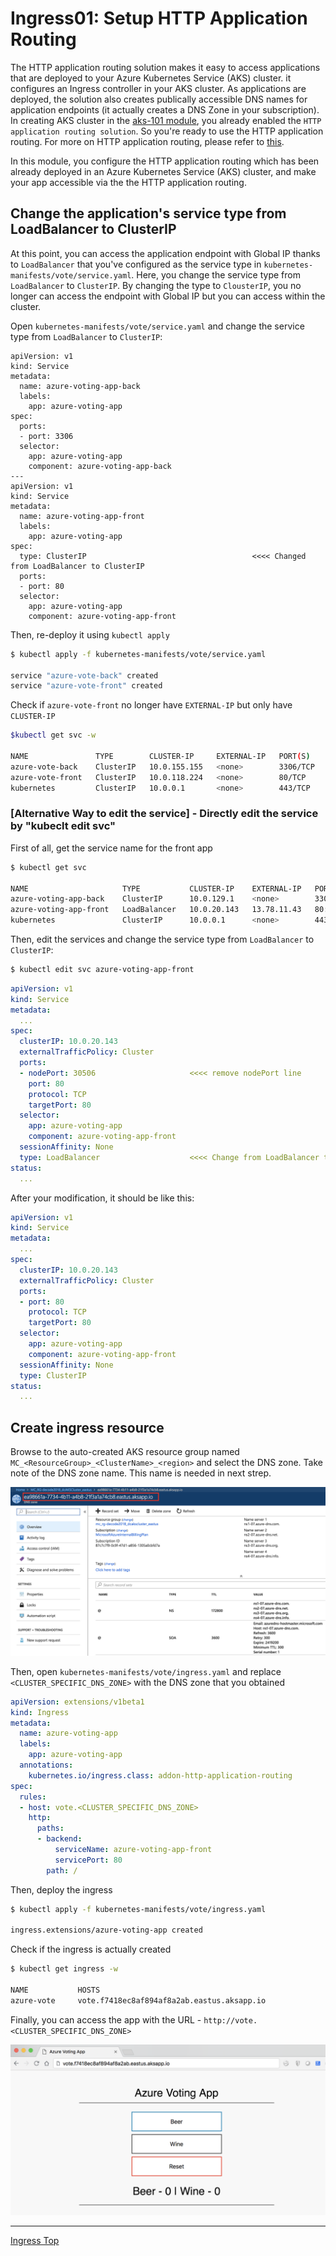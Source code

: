 # Ingress01: Setup HTTP Application Routing

The HTTP application routing solution makes it easy to access applications that are deployed to your Azure Kubernetes Service (AKS) cluster. it configures an Ingress controller in your AKS cluster. As applications are deployed, the solution also creates publically accessible DNS names for application endpoints (it actually creates a DNS Zone in your subscription). In creating AKS cluster in the [aks-101 module](aks-101-create-aks-cluster.md), you already enabled the `HTTP application routing solution`. So you're ready to use the HTTP application routing. For more on HTTP application routing, please refer to [this](https://docs.microsoft.com/en-us/azure/aks/http-application-routing).

In this module, you configure the HTTP application routing which has been already deployed in an Azure Kubernetes Service (AKS) cluster, and make your app accessible via the the HTTP application routing.

## Change the application's service type from LoadBalancer to ClusterIP


At this point, you can access the application endpoint with Global IP thanks to `LoadBalancer` that you've configured as the service type in `kubernetes-manifests/vote/service.yaml`. Here, you change the service type from `LoadBalancer` to `ClusterIP`. By changing the type to `ClousterIP`, you no longer can access the endpoint with Global IP but you can access within the cluster. 


Open `kubernetes-manifests/vote/service.yaml` and change the service type from `LoadBalancer` to `ClusterIP`:

```
apiVersion: v1
kind: Service
metadata:
  name: azure-voting-app-back
  labels:
    app: azure-voting-app
spec:
  ports:
  - port: 3306
  selector:
    app: azure-voting-app
    component: azure-voting-app-back
---
apiVersion: v1
kind: Service
metadata:
  name: azure-voting-app-front
  labels:
    app: azure-voting-app
spec:
  type: ClusterIP                                     <<<< Changed from LoadBalancer to ClusterIP
  ports:
  - port: 80
  selector:
    app: azure-voting-app
    component: azure-voting-app-front
```

Then, re-deploy it using `kubectl apply`

```sh
$ kubectl apply -f kubernetes-manifests/vote/service.yaml

service "azure-vote-back" created
service "azure-vote-front" created
```

Check if `azure-vote-front` no longer have `EXTERNAL-IP` but only have `CLUSTER-IP`

```sh
$kubectl get svc -w

NAME               TYPE        CLUSTER-IP     EXTERNAL-IP   PORT(S)    AGE
azure-vote-back    ClusterIP   10.0.155.155   <none>        3306/TCP   2m
azure-vote-front   ClusterIP   10.0.118.224   <none>        80/TCP     2m
kubernetes         ClusterIP   10.0.0.1       <none>        443/TCP    10d
```

### [Alternative Way to edit the service] - Directly edit the service by "kubeclt edit svc"

First of all, get the service name for the front app
```sh
$ kubectl get svc

NAME                     TYPE           CLUSTER-IP    EXTERNAL-IP   PORT(S)        AGE
azure-voting-app-back    ClusterIP      10.0.129.1    <none>        3306/TCP       57m
azure-voting-app-front   LoadBalancer   10.0.20.143   13.78.11.43   80:30506/TCP   57m
kubernetes               ClusterIP      10.0.0.1      <none>        443/TCP        18h
```

Then, edit the services and change the service type from `LoadBalancer` to `ClusterIP`:
```sh
$ kubectl edit svc azure-voting-app-front
```
```yaml
apiVersion: v1
kind: Service
metadata:
  ...
spec:
  clusterIP: 10.0.20.143
  externalTrafficPolicy: Cluster
  ports:
  - nodePort: 30506                     <<<< remove nodePort line
    port: 80
    protocol: TCP
    targetPort: 80
  selector:
    app: azure-voting-app
    component: azure-voting-app-front
  sessionAffinity: None
  type: LoadBalancer                    <<<< Change from LoadBalancer to ClusterIP
status:
  ...
```

After your modification, it should be like this:
```yaml
apiVersion: v1
kind: Service
metadata:
  ...
spec:
  clusterIP: 10.0.20.143
  externalTrafficPolicy: Cluster
  ports:
  - port: 80
    protocol: TCP
    targetPort: 80
  selector:
    app: azure-voting-app
    component: azure-voting-app-front
  sessionAffinity: None
  type: ClusterIP
status:
  ...
```


## Create ingress resource

Browse to the auto-created AKS resource group named `MC_<ResourceGroup>_<ClusterName>_<region>` and select the DNS zone. Take note of the DNS zone name. This name is needed in next strep.

![](../assets/ingress-dns-name.png)

Then, open `kubernetes-manifests/vote/ingress.yaml` and replace `<CLUSTER_SPECIFIC_DNS_ZONE>` with the DNS zone that you obtained

```yaml
apiVersion: extensions/v1beta1
kind: Ingress
metadata:
  name: azure-voting-app
  labels:
    app: azure-voting-app
  annotations:
    kubernetes.io/ingress.class: addon-http-application-routing
spec:
  rules:
  - host: vote.<CLUSTER_SPECIFIC_DNS_ZONE>
    http:
      paths:
      - backend:
          serviceName: azure-voting-app-front
          servicePort: 80
        path: /
```

Then, deploy the ingress

```sh
$ kubectl apply -f kubernetes-manifests/vote/ingress.yaml

ingress.extensions/azure-voting-app created
```

Check if the ingress is actually created
```sh
$ kubectl get ingress -w

NAME           HOSTS                                                   ADDRESS   PORTS     AGE
azure-vote     vote.f7418ec8af894af8a2ab.eastus.aksapp.io                     80        1m
```

Finally, you can access the app with the URL - `http://vote.<CLUSTER_SPECIFIC_DNS_ZONE>`

![](../assets/browse-app-ingress.png)

---
[Ingress Top](aks-104-ingress-top.md)
